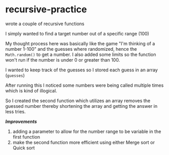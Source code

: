 # recursive-practice
wrote a couple of recursive functions

I simply wanted to find a target number out of a specific range (100)

My thought process here was basically like the game "I'm thinking of a number 1-100" and the guesses where randomized, hence the `Math.random()` to get a number.
I also added some limits so the function won't run if the number is under 0 or greater than 100.

I wanted to keep track of the guesses so I stored each guess in an array (`guesses`)


After running this I noticed some numbers were being called multiple times which is kind of illogical. 

So I created the second function which utilizes an array removes the guessed number thereby shortening the array and getting the answer in less tries.

***Improvements***
1. adding a parameter to allow for the number range to be variable in the first function
2. make the second function more efficient using either Merge sort or Quick sort
